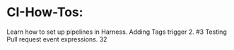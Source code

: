 # CI-How-Tos: 
Learn how to set up pipelines in Harness.
Adding Tags trigger 2. #3
Testing Pull request event expressions. 32
